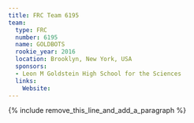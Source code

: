 ```yaml
---
title: FRC Team 6195
team:
  type: FRC
  number: 6195
  name: GOLDBOTS
  rookie_year: 2016
  location: Brooklyn, New York, USA
  sponsors:
  - Leon M Goldstein High School for the Sciences
  links:
    Website:
---
```


{% include remove_this_line_and_add_a_paragraph %}